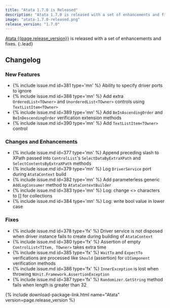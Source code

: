 ```yaml
---
title: "Atata 1.7.0 is Released"
description: "Atata 1.7.0 is released with a set of enhancements and fixes."
image: "atata-1.7.0-released.png"
release_version: "1.7.0"
---
```


[Atata {{page.release_version}}](https://www.nuget.org/packages/Atata/{{page.release_version}})
is released with a set of enhancements and fixes.
{:.lead}

<!--more-->

## Changelog

### New Features

- {% include issue.md id=381 type='mn' %} Ability to specify driver ports to ignore
- {% include issue.md id=388 type='mn' %} Add extra `OrderedList<TOwner>` and `UnorderedList<TOwner>` controls using `TextListItem<TOwner>`
- {% include issue.md id=389 type='mn' %} Add `BeInAscendingOrder` and `BeInDescendingOrder` verification extension methods
- {% include issue.md id=390 type='mn' %} Add `TextListItem<TOwner>` control

### Changes and Enhancements

- {% include issue.md id=377 type='mn' %} Append preceding slash to XPath passed into `ControlList`'s `SelectDataByExtraXPath` and `SelectContentsByExtraXPath` methods
- {% include issue.md id=379 type='mn' %} Log `DriverService` port during `AtataContext` build
- {% include issue.md id=382 type='mn' %} Add parameterless generic `AddLogConsumer` method to `AtataContextBuilder`
- {% include issue.md id=383 type='mn' %} Log: change <> characters to [] for collections
- {% include issue.md id=384 type='mn' %} Log: write bool value in lower case

### Fixes

- {% include issue.md id=378 type='fx' %} Driver service is not disposed when driver instance fails to create during building of `AtataContext`
- {% include issue.md id=380 type='fx' %} Assertion of empty `ControlList<TItem, TOwner>` takes extra time
- {% include issue.md id=385 type='fx' %} `WaitTo` and `ExpectTo` verifications are processed like `Should` (assertion) for `UIComponent` verification methods
- {% include issue.md id=386 type='fx' %} `InnerException` is lost when throwing `NUnit.Framework.AssertionException`
- {% include issue.md id=387 type='fx' %} `Randomizer.GetString` method fails when length is greater than 32

{% include download-package-link.html name="Atata" version=page.release_version %}